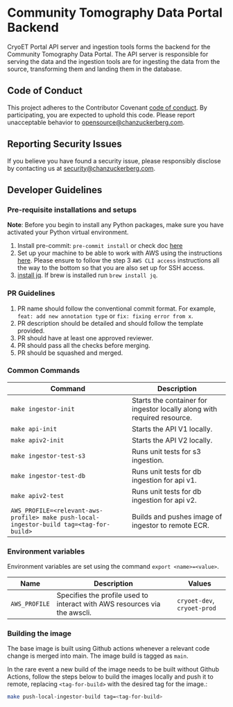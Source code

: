 # Community Tomography Data Portal Backend
CryoET Portal API server and ingestion tools forms the backend for the Community Tomography Data Portal. The API server is responsible for serving the data and the ingestion tools are for ingesting the data from the source, transforming them and landing them in the database.


## Code of Conduct

This project adheres to the Contributor Covenant [code of conduct](https://github.com/chanzuckerberg/.github/blob/master/CODE_OF_CONDUCT.md). By participating, you are expected to uphold this code. Please report unacceptable behavior to [opensource@chanzuckerberg.com](mailto:opensource@chanzuckerberg.com).

## Reporting Security Issues

If you believe you have found a security issue, please responsibly disclose by contacting us at [security@chanzuckerberg.com](mailto:security@chanzuckerberg.com).

## Developer Guidelines
### Pre-requisite installations and setups

**Note**: Before you begin to install any Python packages, make sure you have activated your Python virtual environment.

1. Install pre-commit: `pre-commit install` or check doc [here](https://pre-commit.com/)
2. Set up your machine to be able to work with AWS using the instructions [here](https://czi.atlassian.net/wiki/spaces/DC/pages/332892073/Getting+started+with+AWS). Please ensure to follow the step 3 `AWS CLI access` instructions all the way to the bottom so that you are also set up for SSH access.
3. [install jq](https://stedolan.github.io/jq/download/). If brew is installed run `brew install jq`.

### PR Guidelines
1. PR name should follow the conventional commit format. For example, `feat: add new annotation type` or `fix: fixing error from x`.
2. PR description should be detailed and should follow the template provided.
3. PR should have at least one approved reviewer.
4. PR should pass all the checks before merging.
5. PR should be squashed and merged.

### Common Commands

| Command                                                                                 | Description                                                             |
|-----------------------------------------------------------------------------------------|-------------------------------------------------------------------------|
| `make ingestor-init`                                                                    | Starts the container for ingestor locally along with required resource. |
| `make api-init`                                                                         | Starts the API V1 locally.                                              |
| `make apiv2-init`                                                                       | Starts the API V2 locally.                                              |
| `make ingestor-test-s3`                                                                 | Runs unit tests for s3 ingestion.                                       |
| `make ingestor-test-db`                                                                 | Runs unit tests for db ingestion for api v1.                            |
| `make apiv2-test`                                                                       | Runs unit tests for db ingestion for api v2.                            |
| `AWS_PROFILE=<relevant-aws-profile> make push-local-ingestor-build tag=<tag-for-build>` | Builds and pushes image of ingestor to remote ECR.                      |


### Environment variables

Environment variables are set using the command `export <name>=<value>`.

| Name                | Description                                                                  | Values                      |
| ------------------- |------------------------------------------------------------------------------|-----------------------------|
| `AWS_PROFILE`       | Specifies the profile used to interact with AWS resources via the awscli.    | `cryoet-dev`, `cryoet-prod` |



### Building the image

The base image is built using Github actions whenever a relevant code change is merged into main. The image build is tagged as `main`.

In the rare event a new build of the image needs to be built without Github Actions, follow the steps below to build the images locally and push it to remote, replacing `<tag-for-build>` with the desired tag for the image.:
```bash
make push-local-ingestor-build tag=<tag-for-build>
```
